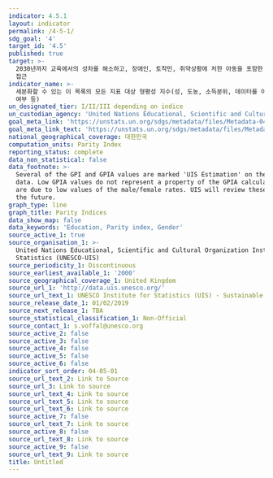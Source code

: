 ```yaml
---
indicator: 4.5.1
layout: indicator
permalink: /4-5-1/
sdg_goal: '4'
target_id: '4.5'
published: true
target: >-
  2030년까지 교육에서의 성차를 해소하고, 장애인, 토착민, 취약상황에 처한 아동을 포함한 취약계층이 모든 수준의 교육과 직업훈련에 평등하게
  접근
indicator_name: >-
  세분화할 수 있는 이 목록의 모든 지표 대상 형평성 지수(성, 도농, 소득분위, 데이터를 이용할 수 있는 경우 장애상태, 토착민, 분쟁영향
  여부 등)
un_designated_tier: I/II/III depending on indice
un_custodian_agency: 'United Nations Educational, Scientific and Cultural Organization (UNESCO)'
goal_meta_link: 'https://unstats.un.org/sdgs/metadata/files/Metadata-04-05-01.pdf'
goal_meta_link_text: 'https://unstats.un.org/sdgs/metadata/files/Metadata-04-05-01.pdf'
national_geographical_coverage: 대한민국
computation_units: Parity Index
reporting_status: complete
data_non_statistical: false
data_footnote: >-
  Several of the GPI and GPIA values are marked 'UIS Estimation' on the source
  data. Low GPIA values do not represent a property of the GPIA calculation, but
  are due to low values of the male/female rates. UIS will review these cases in
  the future.
graph_type: line
graph_title: Parity Indices
data_show_map: false
data_keywords: 'Education, Parity index, Gender'
source_active_1: true
source_organisation_1: >-
  United Nations Educational, Scientific and Cultural Organization Institute for
  Statistics (UNESCO-UIS)
source_periodicity_1: Discontinuous
source_earliest_available_1: '2000'
source_geographical_coverage_1: United Kingdom
source_url_1: 'http://data.uis.unesco.org/'
source_url_text_1: UNESCO Institute for Statistics (UIS) - Sustainable Development Goal 4
source_release_date_1: 01/02/2019
source_next_release_1: TBA
source_statistical_classification_1: Non-Official
source_contact_1: s.voffal@unesco.org
source_active_2: false
source_active_3: false
source_active_4: false
source_active_5: false
source_active_6: false
indicator_sort_order: 04-05-01
source_url_text_2: Link to Source
source_url_3: Link to source
source_url_text_4: Link to source
source_url_text_5: Link to source
source_url_text_6: Link to source
source_active_7: false
source_url_text_7: Link to source
source_active_8: false
source_url_text_8: Link to source
source_active_9: false
source_url_text_9: Link to source
title: Untitled
---
```

